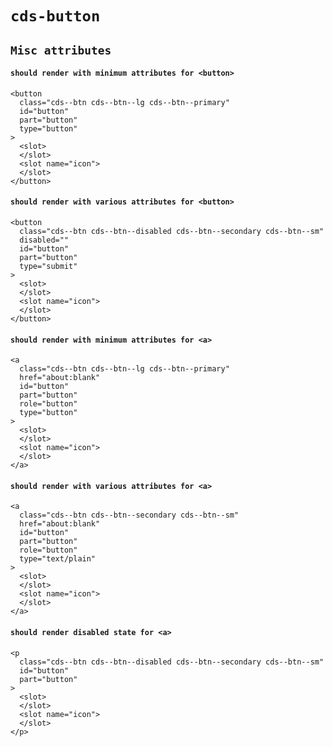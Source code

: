# `cds-button`

## `Misc attributes`

####   `should render with minimum attributes for <button>`

```
<button
  class="cds--btn cds--btn--lg cds--btn--primary"
  id="button"
  part="button"
  type="button"
>
  <slot>
  </slot>
  <slot name="icon">
  </slot>
</button>

```

####   `should render with various attributes for <button>`

```
<button
  class="cds--btn cds--btn--disabled cds--btn--secondary cds--btn--sm"
  disabled=""
  id="button"
  part="button"
  type="submit"
>
  <slot>
  </slot>
  <slot name="icon">
  </slot>
</button>

```

####   `should render with minimum attributes for <a>`

```
<a
  class="cds--btn cds--btn--lg cds--btn--primary"
  href="about:blank"
  id="button"
  part="button"
  role="button"
  type="button"
>
  <slot>
  </slot>
  <slot name="icon">
  </slot>
</a>

```

####   `should render with various attributes for <a>`

```
<a
  class="cds--btn cds--btn--secondary cds--btn--sm"
  href="about:blank"
  id="button"
  part="button"
  role="button"
  type="text/plain"
>
  <slot>
  </slot>
  <slot name="icon">
  </slot>
</a>

```

####   `should render disabled state for <a>`

```
<p
  class="cds--btn cds--btn--disabled cds--btn--secondary cds--btn--sm"
  id="button"
  part="button"
>
  <slot>
  </slot>
  <slot name="icon">
  </slot>
</p>

```

